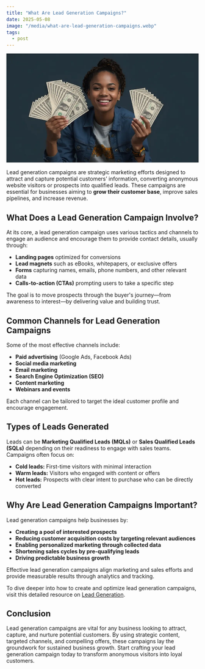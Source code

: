 ```yaml
---
title: "What Are Lead Generation Campaigns?"
date: 2025-05-08
image: "/media/what-are-lead-generation-campaigns.webp"
tags:
  - post
---
```


![What Are Lead Generation Campaigns?](/media/what-are-lead-generation-campaigns.webp)

Lead generation campaigns are strategic marketing efforts designed to attract and capture potential customers’ information, converting anonymous website visitors or prospects into qualified leads. These campaigns are essential for businesses aiming to **grow their customer base**, improve sales pipelines, and increase revenue.

## What Does a Lead Generation Campaign Involve?

At its core, a lead generation campaign uses various tactics and channels to engage an audience and encourage them to provide contact details, usually through:

- **Landing pages** optimized for conversions
- **Lead magnets** such as eBooks, whitepapers, or exclusive offers
- **Forms** capturing names, emails, phone numbers, and other relevant data
- **Calls-to-action (CTAs)** prompting users to take a specific step

The goal is to move prospects through the buyer's journey—from awareness to interest—by delivering value and building trust.

## Common Channels for Lead Generation Campaigns

Some of the most effective channels include:

- **Paid advertising** (Google Ads, Facebook Ads)
- **Social media marketing**
- **Email marketing**
- **Search Engine Optimization (SEO)**
- **Content marketing**
- **Webinars and events**

Each channel can be tailored to target the ideal customer profile and encourage engagement.

## Types of Leads Generated

Leads can be **Marketing Qualified Leads (MQLs)** or **Sales Qualified Leads (SQLs)** depending on their readiness to engage with sales teams. Campaigns often focus on:

- **Cold leads:** First-time visitors with minimal interaction
- **Warm leads:** Visitors who engaged with content or offers
- **Hot leads:** Prospects with clear intent to purchase who can be directly converted

## Why Are Lead Generation Campaigns Important?

Lead generation campaigns help businesses by:

- **Creating a pool of interested prospects**
- **Reducing customer acquisition costs by targeting relevant audiences**
- **Enabling personalized marketing through collected data**
- **Shortening sales cycles by pre-qualifying leads**
- **Driving predictable business growth**

Effective lead generation campaigns align marketing and sales efforts and provide measurable results through analytics and tracking.

To dive deeper into how to create and optimize lead generation campaigns, visit this detailed resource on [Lead Generation](https://leadcraftr.com/posts/lead-generation/).

## Conclusion

Lead generation campaigns are vital for any business looking to attract, capture, and nurture potential customers. By using strategic content, targeted channels, and compelling offers, these campaigns lay the groundwork for sustained business growth. Start crafting your lead generation campaign today to transform anonymous visitors into loyal customers.
